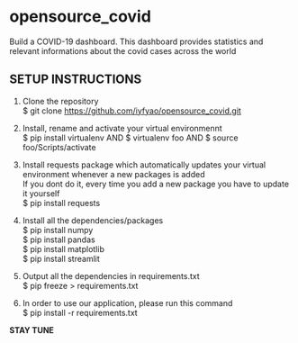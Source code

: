 # opensource_covid

Build a COVID-19 dashboard.
This dashboard provides statistics and relevant informations about the covid cases across the world 

## SETUP INSTRUCTIONS

1. Clone the repository <br/> 
$ git clone https://github.com/iyfyao/opensource_covid.git <br/>

2. Install, rename and activate your virtual environmennt <br/>
$ pip install virtualenv AND  $ virtualenv foo AND $ source foo/Scripts/activate <br/>

3. Install requests package which automatically updates your virtual environment whenever a new packages is added <br/>
If you dont do it, every time you add a new package you have to update it yourself <br/>
$ pip install requests <br/>

4. Install all the dependencies/packages <br/>
$ pip install numpy <br/>
$ pip install pandas <br/>
$ pip install matplotlib <br/>
$ pip install streamlit

5. Output all the dependencies in requirements.txt <br/>
$ pip freeze > requirements.txt

6. In order to use our application, please run this command <br/>
$ pip install -r requirements.txt <br/>

**STAY TUNE**
